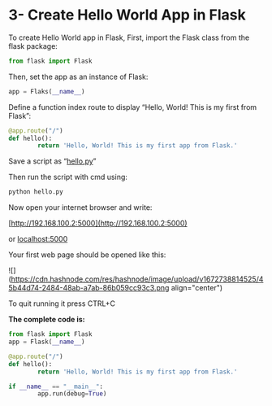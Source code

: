 # 3- Create Hello World App in Flask

To create Hello World app in Flask, First, import the Flask class from the flask package:

```python
from flask import Flask
```

Then, set the app as an instance of Flask:

```python
app = Flaks(__name__)
```

Define a function index route to display “Hello, World! This is my first from Flask”:

```python
@app.route("/")
def hello():
        return 'Hello, World! This is my first app from Flask.'
```

Save a script as “[hello.py](http://hello.py)”

Then run the script with cmd using:

```python
python hello.py
```

Now open your internet browser and write:

[http://192.168.100.2:5000](http://192.168.100.2:5000)

or [localhost:5000](http://localhost:5000)

Your first web page should be opened like this:

![](https://cdn.hashnode.com/res/hashnode/image/upload/v1672738814525/45b44d74-2484-48ab-a7ab-86b059cc93c3.png align="center")

To quit running it press CTRL+C

**The complete code is:**

```python
from flask import Flask
app = Flask(__name__)

@app.route("/")
def hello():
        return 'Hello, World! This is my first app from Flask.'

if __name__ == "__main__":
        app.run(debug=True)
```